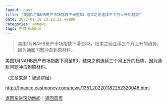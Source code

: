 ```yaml
---
layout: post
title: "美国1月NAHB房产市场指数下滑至83 结束之前连续三个月上升的趋势"
date: 2022-01-18 23:12:21 +0800
categories: emnews
tags: 东财滚动新闻
---
```

> 美国1月NAHB房产市场指数下滑至83，结束之前连续三个月上升的趋势，因为通胀问题冲击到原材料。

<p>美国1月NAHB房产市场指数下滑至83，结束之前连续三个月上升的趋势，因为通胀问题冲击到原材料。</p><p class="em_media">（文章来源：智通财经）</p>

<http://finance.eastmoney.com/news/1351,202201182252320048.html>

[返回东财滚动新闻](//finews.withounder.com/emnews/)｜[返回首页](//finews.withounder.com/)